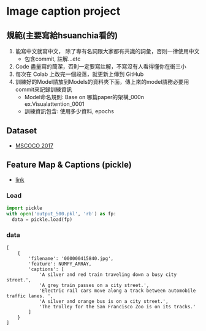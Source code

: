 # Image caption project
## 規範(主要寫給hsuanchia看的)
1. 能寫中文就寫中文， 除了專有名詞跟大家都有共識的詞彙，否則一律使用中文
   * 包含commit, 註解...etc
2. Code 盡量寫的簡潔，否則一定要寫註解，不寫沒有人看得懂你在衝三小
3. 每次在 Colab 上改完一個段落，就更新上傳到 GitHub
4. 訓練好的Model請放到Models的資料夾下面，傳上來的model請務必要用commit來記錄訓練資訊
   * Model命名規則: Base on 哪篇paper的架構_000n ex.Visualattention_0001
   * 訓練資訊包含: 使用多少資料, epochs
## Dataset
* [MSCOCO 2017](https://drive.google.com/drive/folders/1fN9Zl8yX4MjQY1ljAY2py_7l7-vkCMHu?usp=sharing)

## Feature Map & Captions (pickle)

* [link](https://drive.google.com/drive/folders/1V0qwaIfv6hYvhINFcsSLVRDcovdNX-BD?usp=sharing)

### Load
```python
import pickle
with open('output_500.pkl', 'rb') as fp:
  data = pickle.load(fp)
```

### data
```
[
    {
        'filename': '000000415840.jpg',
        'feature': NUMPY_ARRAY,
        'captions': [
            'A silver and red train traveling down a busy city street.',
            'A grey train passes on a city street.',
            'Electric rail cars move along a track between automobile traffic lanes. ',
            'A silver and orange bus is on a city street.',
            'The trolley for the San Francisco Zoo is on its tracks.'
        ]
    }
]
```
